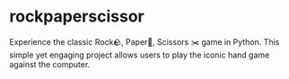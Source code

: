 # rockpaperscissor
Experience the classic Rock🪨, Paper📄, Scissors ✂️ game in Python. This simple yet engaging project allows users to play the iconic hand game against the computer.
